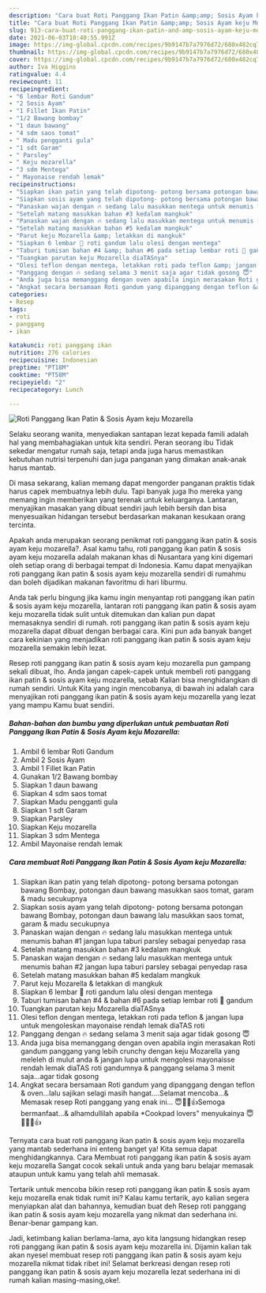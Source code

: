 ```yaml
---
description: "Cara buat Roti Panggang Ikan Patin &amp;amp; Sosis Ayam keju Mozarella yang nikmat Untuk Jualan"
title: "Cara buat Roti Panggang Ikan Patin &amp;amp; Sosis Ayam keju Mozarella yang nikmat Untuk Jualan"
slug: 913-cara-buat-roti-panggang-ikan-patin-and-amp-sosis-ayam-keju-mozarella-yang-nikmat-untuk-jualan
date: 2021-06-03T10:40:55.991Z
image: https://img-global.cpcdn.com/recipes/9b9147b7a7976d72/680x482cq70/roti-panggang-ikan-patin-sosis-ayam-keju-mozarella-foto-resep-utama.jpg
thumbnail: https://img-global.cpcdn.com/recipes/9b9147b7a7976d72/680x482cq70/roti-panggang-ikan-patin-sosis-ayam-keju-mozarella-foto-resep-utama.jpg
cover: https://img-global.cpcdn.com/recipes/9b9147b7a7976d72/680x482cq70/roti-panggang-ikan-patin-sosis-ayam-keju-mozarella-foto-resep-utama.jpg
author: Iva Higgins
ratingvalue: 4.4
reviewcount: 11
recipeingredient:
- "6 lembar Roti Gandum"
- "2 Sosis Ayam"
- "1 Fillet Ikan Patin"
- "1/2 Bawang bombay"
- "1 daun bawang"
- "4 sdm saos tomat"
- " Madu pengganti gula"
- "1 sdt Garam"
- " Parsley"
- " Keju mozarella"
- "3 sdm Mentega"
- " Mayonaise rendah lemak"
recipeinstructions:
- "Siapkan ikan patin yang telah dipotong- potong bersama potongan bawang Bombay, potongan daun bawang masukkan saos tomat, garam &amp; madu secukupnya"
- "Siapkan sosis ayam yang telah dipotong- potong bersama potongan bawang Bombay, potongan daun bawang lalu masukkan saos tomat, garam &amp; madu secukupnya"
- "Panaskan wajan dengan 🔥 sedang lalu masukkan mentega untuk menumis bahan #1 jangan lupa taburi parsley sebagai penyedap rasa"
- "Setelah matang masukkan bahan #3 kedalam mangkuk"
- "Panaskan wajan dengan 🔥 sedang lalu masukkan mentega untuk menumis bahan #2 jangan lupa taburi parsley sebagai penyedap rasa"
- "Setelah matang masukkan bahan #5 kedalam mangkuk"
- "Parut keju Mozarella &amp; letakkan di mangkuk"
- "Siapkan 6 lembar 🍞 roti gandum lalu olesi dengan mentega"
- "Taburi tumisan bahan #4 &amp; bahan #6 pada setiap lembar roti 🍞 gandum"
- "Tuangkan parutan keju Mozarella diaTASnya"
- "Olesi teflon dengan mentega, letakkan roti pada teflon &amp; jangan lupa untuk mengoleskan mayonaise rendah lemak diaTAS roti"
- "Panggang dengan 🔥 sedang selama 3 menit saja agar tidak gosong 😇"
- "Anda juga bisa memanggang dengan oven apabila ingin merasakan Roti gandum panggang yang lebih crunchy dengan keju Mozarella yang meleleh di mulut anda &amp; jangan lupa untuk mengolesi mayonaisse rendah lemak diaTAS roti gandumnya &amp; panggang selama 3 menit saja...agar tidak gosong"
- "Angkat secara bersamaan Roti gandum yang dipanggang dengan teflon &amp; oven...lalu sajikan selagi masih hangat....Selamat mencoba...&amp; Memasak resep Roti panggang yang enak ini... 😇🙏🏻👍Semoga bermanfaat...&amp; alhamdullilah apabila *Cookpad lovers&#34; menyukainya 😇🙏🏻💚👍"
categories:
- Resep
tags:
- roti
- panggang
- ikan

katakunci: roti panggang ikan 
nutrition: 276 calories
recipecuisine: Indonesian
preptime: "PT18M"
cooktime: "PT58M"
recipeyield: "2"
recipecategory: Lunch

---
```



![Roti Panggang Ikan Patin &amp; Sosis Ayam keju Mozarella](https://img-global.cpcdn.com/recipes/9b9147b7a7976d72/680x482cq70/roti-panggang-ikan-patin-sosis-ayam-keju-mozarella-foto-resep-utama.jpg)

Selaku seorang wanita, menyediakan santapan lezat kepada famili adalah hal yang membahagiakan untuk kita sendiri. Peran seorang ibu Tidak sekedar mengatur rumah saja, tetapi anda juga harus memastikan kebutuhan nutrisi terpenuhi dan juga panganan yang dimakan anak-anak harus mantab.

Di masa  sekarang, kalian memang dapat mengorder panganan praktis tidak harus capek membuatnya lebih dulu. Tapi banyak juga lho mereka yang memang ingin memberikan yang terenak untuk keluarganya. Lantaran, menyajikan masakan yang dibuat sendiri jauh lebih bersih dan bisa menyesuaikan hidangan tersebut berdasarkan makanan kesukaan orang tercinta. 



Apakah anda merupakan seorang penikmat roti panggang ikan patin &amp; sosis ayam keju mozarella?. Asal kamu tahu, roti panggang ikan patin &amp; sosis ayam keju mozarella adalah makanan khas di Nusantara yang kini digemari oleh setiap orang di berbagai tempat di Indonesia. Kamu dapat menyajikan roti panggang ikan patin &amp; sosis ayam keju mozarella sendiri di rumahmu dan boleh dijadikan makanan favoritmu di hari liburmu.

Anda tak perlu bingung jika kamu ingin menyantap roti panggang ikan patin &amp; sosis ayam keju mozarella, lantaran roti panggang ikan patin &amp; sosis ayam keju mozarella tidak sulit untuk ditemukan dan kalian pun dapat memasaknya sendiri di rumah. roti panggang ikan patin &amp; sosis ayam keju mozarella dapat dibuat dengan berbagai cara. Kini pun ada banyak banget cara kekinian yang menjadikan roti panggang ikan patin &amp; sosis ayam keju mozarella semakin lebih lezat.

Resep roti panggang ikan patin &amp; sosis ayam keju mozarella pun gampang sekali dibuat, lho. Anda jangan capek-capek untuk membeli roti panggang ikan patin &amp; sosis ayam keju mozarella, sebab Kalian bisa menghidangkan di rumah sendiri. Untuk Kita yang ingin mencobanya, di bawah ini adalah cara menyajikan roti panggang ikan patin &amp; sosis ayam keju mozarella yang lezat yang mampu Kamu buat sendiri.

<!--inarticleads1-->

##### Bahan-bahan dan bumbu yang diperlukan untuk pembuatan Roti Panggang Ikan Patin &amp; Sosis Ayam keju Mozarella:

1. Ambil 6 lembar Roti Gandum
1. Ambil 2 Sosis Ayam
1. Ambil 1 Fillet Ikan Patin
1. Gunakan 1/2 Bawang bombay
1. Siapkan 1 daun bawang
1. Siapkan 4 sdm saos tomat
1. Siapkan  Madu pengganti gula
1. Siapkan 1 sdt Garam
1. Siapkan  Parsley
1. Siapkan  Keju mozarella
1. Siapkan 3 sdm Mentega
1. Ambil  Mayonaise rendah lemak




<!--inarticleads2-->

##### Cara membuat Roti Panggang Ikan Patin &amp; Sosis Ayam keju Mozarella:

1. Siapkan ikan patin yang telah dipotong- potong bersama potongan bawang Bombay, potongan daun bawang masukkan saos tomat, garam &amp; madu secukupnya
1. Siapkan sosis ayam yang telah dipotong- potong bersama potongan bawang Bombay, potongan daun bawang lalu masukkan saos tomat, garam &amp; madu secukupnya
1. Panaskan wajan dengan 🔥 sedang lalu masukkan mentega untuk menumis bahan #1 jangan lupa taburi parsley sebagai penyedap rasa
1. Setelah matang masukkan bahan #3 kedalam mangkuk
1. Panaskan wajan dengan 🔥 sedang lalu masukkan mentega untuk menumis bahan #2 jangan lupa taburi parsley sebagai penyedap rasa
1. Setelah matang masukkan bahan #5 kedalam mangkuk
1. Parut keju Mozarella &amp; letakkan di mangkuk
1. Siapkan 6 lembar 🍞 roti gandum lalu olesi dengan mentega
1. Taburi tumisan bahan #4 &amp; bahan #6 pada setiap lembar roti 🍞 gandum
1. Tuangkan parutan keju Mozarella diaTASnya
1. Olesi teflon dengan mentega, letakkan roti pada teflon &amp; jangan lupa untuk mengoleskan mayonaise rendah lemak diaTAS roti
1. Panggang dengan 🔥 sedang selama 3 menit saja agar tidak gosong 😇
1. Anda juga bisa memanggang dengan oven apabila ingin merasakan Roti gandum panggang yang lebih crunchy dengan keju Mozarella yang meleleh di mulut anda &amp; jangan lupa untuk mengolesi mayonaisse rendah lemak diaTAS roti gandumnya &amp; panggang selama 3 menit saja...agar tidak gosong
1. Angkat secara bersamaan Roti gandum yang dipanggang dengan teflon &amp; oven...lalu sajikan selagi masih hangat....Selamat mencoba...&amp; Memasak resep Roti panggang yang enak ini... 😇🙏🏻👍Semoga bermanfaat...&amp; alhamdullilah apabila *Cookpad lovers&#34; menyukainya 😇🙏🏻💚👍




Ternyata cara buat roti panggang ikan patin &amp; sosis ayam keju mozarella yang mantab sederhana ini enteng banget ya! Kita semua dapat menghidangkannya. Cara Membuat roti panggang ikan patin &amp; sosis ayam keju mozarella Sangat cocok sekali untuk anda yang baru belajar memasak ataupun untuk kamu yang telah ahli memasak.

Tertarik untuk mencoba bikin resep roti panggang ikan patin &amp; sosis ayam keju mozarella enak tidak rumit ini? Kalau kamu tertarik, ayo kalian segera menyiapkan alat dan bahannya, kemudian buat deh Resep roti panggang ikan patin &amp; sosis ayam keju mozarella yang nikmat dan sederhana ini. Benar-benar gampang kan. 

Jadi, ketimbang kalian berlama-lama, ayo kita langsung hidangkan resep roti panggang ikan patin &amp; sosis ayam keju mozarella ini. Dijamin kalian tak akan nyesel membuat resep roti panggang ikan patin &amp; sosis ayam keju mozarella nikmat tidak ribet ini! Selamat berkreasi dengan resep roti panggang ikan patin &amp; sosis ayam keju mozarella lezat sederhana ini di rumah kalian masing-masing,oke!.


